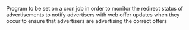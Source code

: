 Program to be set on a cron job in order to monitor the redirect status of advertisements to notify advertisers with web offer updates when they occur to ensure that advertisers are advertising the correct offers
